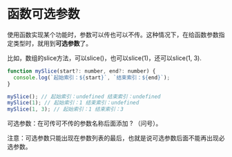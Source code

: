 # 函数可选参数

使用函数实现某个功能时，参数可以传也可以不传。这种情况下，在给函数参数指定类型时，就用到**可选参数**了。

比如，数组的slice方法，可以slice()，也可以slice(1)，还可以slice(1, 3).

``` js
function mySlice(start?: number, end?: number) {
  console.log(`起始索引：${start}`, `结束索引：${end}`);
}

mySlice(); // 起始索引：undefined 结束索引：undefined
mySlice(1); // 起始索引：1 结束索引：undefined
mySlice(1, 3); // 起始索引：1 结束索引：3
```

可选参数：在可传可不传的参数名称后面添加 ? （问号）。

注意：可选参数只能出现在参数列表的最后，也就是说可选参数后面不能再出现必选参数。

